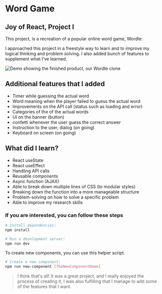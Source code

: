 # Word Game

## Joy of React, Project I

This project, is a recreation of a popular online word game, Wordle:

I approached this project in a freestyle way to learn and to improve my logical thinking and problem solving. I also added bunch of features to supplement what I've learned.

![Demo showing the finished product, our Wordle clone](docs/wordle-demo.gif)

## Additional features that I added

- Timer while guessing the actual word
- Word meaning when the player failed to guess the actual word
- Improvements on the API call (status such as loading and error)
- Categories of the of the actual words
- UI on the banner (button)
- confetti whenever the user guess the correct answer
- Instruction to the user, dialog (on going)
- Keyboard on screen (on going)

## What did I learn?

- React useState
- React useEffect
- Handling API calls
- Reusable components
- Async function (AJAX)
- Able to break down multiple lines of CSS (to modular styles)
- Breaking down the function into a more manageable structure
- Problem-solving on how to solve a specific problem
- Able to improve my research skills

### If you are interested, you can follow these steps

```bash
# Install dependencies:
npm install

# Run a development server:
npm run dev
```

To create new components, you can use this helper script.

```bash
# Create a new component:
npm run new-component [TheNewComponentName]
```

> I think that's all! It was a great project, and I really enjoyed the process of creating it, I was also fulfilling that I manage to add some of the features that I want.
